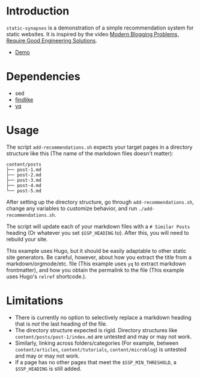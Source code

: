 # Introduction

`static-synapses` is a demonstration of a simple recommendation system for static websites. It is inspired by the video [Modern Blogging Problems, Require Good Engineering Solutions](https://odysee.com/@bugswriter:8/modern-blogging-problems,-require-good:9).

- [Demo](https://static-synapses.demos.rehandaphedar.com)

# Dependencies

- sed
- [findlike](https://github.com/brunoarine/findlike)
- [yq](https://github.com/mikefarah/yq)

# Usage

The script `add-recommendations.sh` expects your target pages in a directory structure like this (The name of the markdown files doesn't matter):

```
content/posts
├── post-1.md
├── post-2.md
├── post-3.md
├── post-4.md
└── post-5.md
```

After setting up the directory structure, go through `add-recommendations.sh`, change any variables to customize behavior, and run `./add-recommendations.sh`.

The script will update each of your markdown files with a `# Similar Posts` heading (Or whatever you set `$SSP_HEADING` to). After this, you will need to rebuild your site.

This example uses Hugo, but it should be easily adaptable to other static site generators. Be careful, however, about how you extract the title from a markdown/orgmode/etc. file (This example uses `yq` to extract markdown frontmatter), and how you obtain the permalink to the file (This example uses Hugo's `relref` shortcode.).

# Limitations

- There is currently no option to selectively replace a markdown heading that is *not* the last heading of the file.
- The directory structure expected is rigid. Directory structures like `content/posts/post-1/index.md` are untested and may or may not work.
- Similarly, linking across folders/categories (For example, between `content/articles`, `content/tutorials`, `content/microblog`) is untested and may or may not work.
- If a page has no other pages that meet the `$SSP_MIN_THRESHOLD`, a `$SSP_HEADING` is still added.
